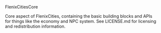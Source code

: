 FlenixCitiesCore

Core aspect of FlenixCities, containing the basic building blocks and APIs for things like the economy and NPC system. See LICENSE.md for licensing and redistribution information.